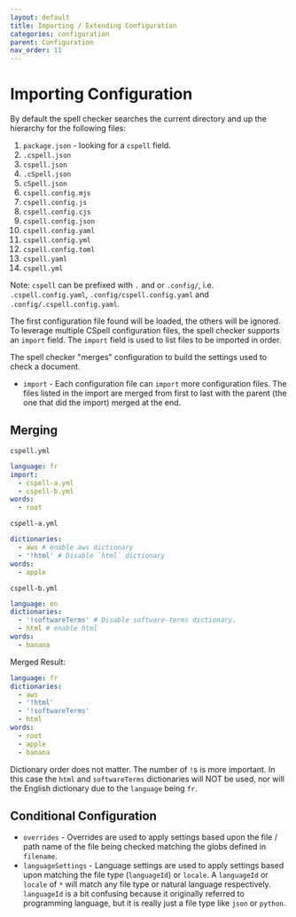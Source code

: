 ```yaml
---
layout: default
title: Importing / Extending Configuration
categories: configuration
parent: Configuration
nav_order: 11
---
```


<!--- Remove nav_exclude and published when the page is ready  --->

# Importing Configuration

By default the spell checker searches the current directory and up the hierarchy for the following files:

1. `package.json` - looking for a `cspell` field.
1. `.cspell.json`
1. `cspell.json`
1. `.cSpell.json`
1. `cSpell.json`
1. `cspell.config.mjs`
1. `cspell.config.js`
1. `cspell.config.cjs`
1. `cspell.config.json`
1. `cspell.config.yaml`
1. `cspell.config.yml`
1. `cspell.config.toml`
1. `cspell.yaml`
1. `cspell.yml`

Note: `cspell` can be prefixed with `.` and or `.config/`, i.e. `.cspell.config.yaml`, `.config/cspell.config.yaml` and `.config/.cspell.config.yaml`.

The first configuration file found will be loaded, the others will be ignored. To leverage multiple CSpell configuration files, the spell checker supports an `import` field. The `import` field is used to list files to be imported in order.

The spell checker "merges" configuration to build the settings used to check a document.

- `import` - Each configuration file can `import` more configuration files. The files listed in the import are merged from first to last with the parent (the one that did the import) merged at the end.

## Merging

`cspell.yml`

```yml
language: fr
import:
  - cspell-a.yml
  - cspell-b.yml
words:
  - root
```

`cspell-a.yml`

```yml
dictionaries:
  - aws # enable aws dictionary
  - '!html' # Disable `html` dictionary
words:
  - apple
```

`cspell-b.yml`

```yml
language: en
dictionaries:
  - '!softwareTerms' # Disable software-terms dictionary.
  - html # enable html
words:
  - banana
```

Merged Result:

```yml
language: fr
dictionaries:
  - aws
  - '!html'
  - '!softwareTerms'
  - html
words:
  - root
  - apple
  - banana
```

Dictionary order does not matter. The number of `!`s is more important. In this case the `html` and `softwareTerms` dictionaries will NOT be used, nor will the English dictionary due to the `language` being `fr`.

## Conditional Configuration

- `overrides` - Overrides are used to apply settings based upon the file / path name of the file being checked matching the globs defined in `filename`.
- `languageSettings` - Language settings are used to apply settings based upon matching the file type (`languageId`) or `locale`. A `languageId` or `locale` of `*` will match any file type or natural language respectively. `languageId` is a bit confusing because it originally referred to programming language, but it is really just a file type like `json` or `python`.
